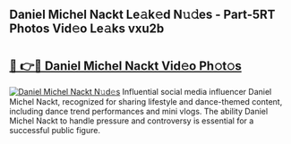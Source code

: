 ## Daniel Michel Nackt Le𝚊k𝚎d N𝚞𝚍es - Part-5RT Photos Vid𝚎o Le𝚊ks vxu2b

# <h2><a href="http://fb60oq.evod.top/?m=Daniel+Michel+Nackt">🔗 👉🔴 Daniel Michel Nackt Vid𝚎o Ph𝚘t𝚘s</a></h2>

[![Daniel Michel Nackt N𝚞d𝚎s](https://i.imgur.com/8V9OHl7.gif)](http://fb60oq.evod.top/?m=Daniel+Michel+Nackt)
Influential social media influencer Daniel Michel Nackt, recognized for sharing lifestyle and dance-themed content, including dance trend performances and mini vlogs. The ability Daniel Michel Nackt to handle pressure and controversy is essential for a successful public figure. 
